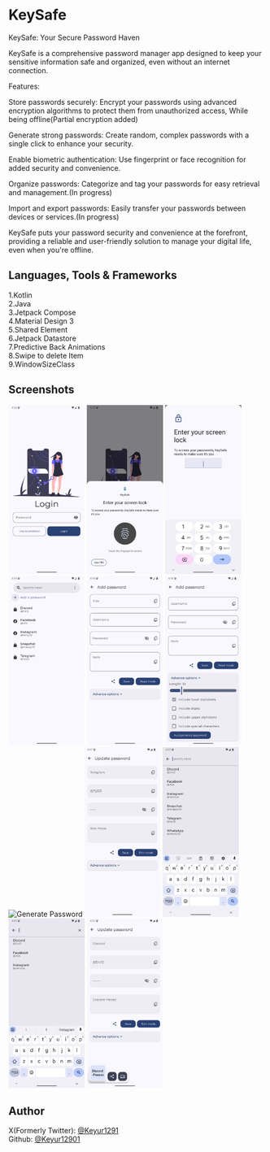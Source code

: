 
# KeySafe

KeySafe: Your Secure Password Haven

KeySafe is a comprehensive password manager app designed to keep your sensitive information safe and organized, even without an internet connection.

Features:

Store passwords securely: Encrypt your passwords using advanced encryption algorithms to protect them from unauthorized access, While being offline(Partial encryption added)

Generate strong passwords: Create random, complex passwords with a single click to enhance your security.

Enable biometric authentication: Use fingerprint or face recognition for added security and convenience.

Organize passwords: Categorize and tag your passwords for easy retrieval and management.(In progress)

Import and export passwords: Easily transfer your passwords between devices or services.(In progress)

KeySafe puts your password security and convenience at the forefront, providing a reliable and user-friendly solution to manage your digital life, even when you're offline.


## Languages, Tools & Frameworks

1.Kotlin\
2.Java\
3.Jetpack Compose\
4.Material Design 3\
5.Shared Element\
6.Jetpack Datastore\
7.Predictive Back Animations\
8.Swipe to delete Item\
9.WindowSizeClass
## Screenshots

<img alt="Login Page" width="150" src="https://github.com/Keyur1291/KeySafe/blob/main/Screenshots/Login.png">
<img alt="Biometric Popup" width="150" src="https://github.com/Keyur1291/KeySafe/blob/main/Screenshots/Biometric.png">
<img alt="Login with device Pin" width="150" src="https://github.com/Keyur1291/KeySafe/blob/main/Screenshots/UsePin.png">
<img alt="Home Page" width="150" src="https://github.com/Keyur1291/KeySafe/blob/main/Screenshots/Home.png">
<img alt="Add password Page" width="150" src="https://github.com/Keyur1291/KeySafe/blob/main/Screenshots/AddPassword.png">
<img alt="Advance Options" width="150" src="https://github.com/Keyur1291/KeySafe/blob/main/Screenshots/AdvanceOptions.png">
<img alt="Generate Password" width="150" src="https://github.com/Keyur1291/KeySafe/blob/main/Screenshots/AdvanceOptionVid.webm">
<img alt="View Page" width="150" src="https://github.com/Keyur1291/KeySafe/blob/main/Screenshots/ViewPass.png">
<img alt="Search a Password" width="150" src="https://github.com/Keyur1291/KeySafe/blob/main/Screenshots/Search.png">
<img alt="Search Query" width="150" src="https://github.com/Keyur1291/KeySafe/blob/main/Screenshots/SearchWithI.png">
<img alt="Share Password" width="150" src="https://github.com/Keyur1291/KeySafe/blob/main/Screenshots/Share.png">

## Author

X(Formerly Twitter): [@Keyur1291](https://www.github.com/Keyur1291)\
Github: [@Keyur12901](https://www.x.com/Keyur12901)

